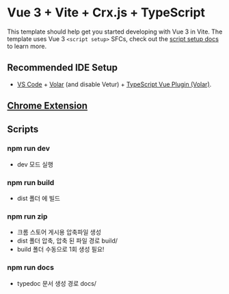 # Vue 3 + Vite + Crx.js + TypeScript

This template should help get you started developing with Vue 3 in Vite. The template uses Vue 3 `<script setup>` SFCs, check out the [script setup docs](https://v3.vuejs.org/api/sfc-script-setup.html#sfc-script-setup) to learn more.

## Recommended IDE Setup

- [VS Code](https://code.visualstudio.com/) + [Volar](https://marketplace.visualstudio.com/items?itemName=Vue.volar) (and disable Vetur) + [TypeScript Vue Plugin (Volar)](https://marketplace.visualstudio.com/items?itemName=Vue.vscode-typescript-vue-plugin).

## [Chrome Extension](https://developer.chrome.com/docs/extensions/mv3/)

## Scripts

### npm run dev
- dev 모드 실행

### npm run build
- dist 폴더 에 빌드

### npm run zip
- 크롬 스토어 게시용 압축파일 생성
- dist 폴더 압축, 압축 된 파일 경로 build/
- build 폴더 수동으로 1회 생성 필요!

### npm run docs
- typedoc 문서 생성 경로 docs/